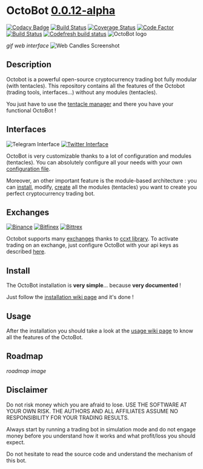 # OctoBot [0.0.12-alpha](https://github.com/Drakkar-Software/OctoBot/tree/dev/docs/CHANGELOG.md)
[![Codacy Badge](https://api.codacy.com/project/badge/Grade/c83a127c42ba4a389ca86a92fba7c53c)](https://www.codacy.com/app/paul.bouquet/OctoBot?utm_source=github.com&amp;utm_medium=referral&amp;utm_content=Drakkar-Software/OctoBot&amp;utm_campaign=Badge_Grade) [![Build Status](https://api.travis-ci.org/Drakkar-Software/OctoBot.svg?branch=dev)](https://travis-ci.org/Drakkar-Software/OctoBot) [![Coverage Status](https://coveralls.io/repos/github/Drakkar-Software/OctoBot/badge.svg?branch=dev)](https://coveralls.io/github/Drakkar-Software/OctoBot?branch=dev) [![Code Factor](https://www.codefactor.io/repository/github/Drakkar-Software/OctoBot/badge)](https://www.codefactor.io/repository/github/Drakkar-Software/OctoBot/overview/dev) [![Build Status](https://semaphoreci.com/api/v1/herklos/octobot/branches/dev/shields_badge.svg)](https://semaphoreci.com/herklos/octobot) [![Codefresh build status]( https://g.codefresh.io/api/badges/build?repoOwner=Drakkar-Software&repoName=OctoBot&branch=dev&pipelineName=OctoBot&accountName=herklos_marketplace&type=cf-1)]( https://g.codefresh.io/repositories/Drakkar-Software/OctoBot/builds?filter=trigger:build;branch:dev;service:5b06a377435197b088b1757a~OctoBot)
![OctoBot logo](../assets/octopus.png)

*gif web interface*
![Web Candles Screenshot](../assets/web_candle_screenshot.png)
## Description
Octobot is a powerful open-source cryptocurrency trading bot fully modular (with tentacles). 
This repository contains all the features of the Octobot (trading tools, interfaces...) without any modules (tentacles).

You just have to use the [tentacle manager](https://github.com/Drakkar-Software/OctoBot/wiki/Tentacle-Manager) 
and there you have your functional OctoBot ! 

## Interfaces
![Telegram Interface](../assets/telegram-interface.png)
[![Twitter Interface](../assets/twitter-interface.png)](https://twitter.com/HerklosBotCrypt)

OctoBot is very customizable thanks to a lot of configuration and modules (tentacles).
You can absolutely configure all your needs with your own 
[configuration file](https://github.com/Drakkar-Software/OctoBot/wiki/Configuration).

Moreover, an other important feature is the module-based architecture : 
you can [install](https://github.com/Drakkar-Software/OctoBot/wiki/Tentacle-Manager), 
modify, [create]([wiki](https://github.com/Drakkar-Software/OctoBot/wiki/Customize-your-OctoBot))
all the modules (tentacles) you want to create you perfect cryptocurrency trading bot.

## Exchanges
[![Binance](../assets/binance-logo.png)](https://www.binance.com)
[![Bitfinex](../assets/bitfinex-logo.png)](https://www.bitfinex.com)
[![Bittrex](../assets/bittrex-logo.png)](https://bittrex.com)

Octobot supports many [exchanges](https://github.com/Drakkar-Software/OctoBot/wiki/Exchanges) thanks 
to [ccxt library](https://github.com/ccxt/ccxt). 
To activate trading on an exchange, 
just configure OctoBot with your api keys as described [here]((https://github.com/Drakkar-Software/OctoBot/wiki/Exchanges)).

## Install
The OctoBot installation is **very simple**... because **very documented** !

Just follow the [installation wiki page](https://github.com/Drakkar-Software/OctoBot/wiki/Installation) and it's done !

## Usage
After the installation you should take a look at the 
[usage wiki page](https://github.com/Drakkar-Software/OctoBot/wiki/Usage) to know all the features of the OctoBot.

## Roadmap
*roadmap image*

## Disclaimer
Do not risk money which you are afraid to lose. USE THE SOFTWARE AT YOUR OWN RISK. THE AUTHORS 
AND ALL AFFILIATES ASSUME NO RESPONSIBILITY FOR YOUR TRADING RESULTS. 

Always start by running a trading bot in simulation mode and do not engage money
before you understand how it works and what profit/loss you should
expect.

Do not hesitate to read the source code and understand the mechanism of this bot.

